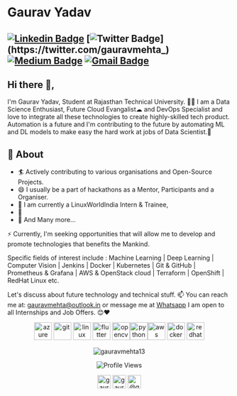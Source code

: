 # Gaurav Yadav

[![Linkedin Badge](https://img.shields.io/badge/-gauravmehta13-blue?style=social&logo=Linkedin&logoColor=blue&link=https://www.linkedin.com/in/gauravmehta13/)](https://www.linkedin.com/in/gauravmehta13/) [![Twitter Badge](http://img.shields.io/badge/-@gauravmehta_-1ca0f1?style=social&logo=twitter&logoColor=blue&link=https://twitter.com/gauravmehta_)](https://twitter.com/gauravmehta_)  [![Medium Badge](https://img.shields.io/badge/-@gauravmehta13-03a57a?style=social&labelColor=black&logo=Medium&link=https://medium.com/@gauravmehta13)](https://medium.com/@gauravmehta13)
[![Gmail Badge](https://img.shields.io/badge/-Gmail-c14438?style=social&logo=Gmail&logoColor=red&link=mailto:gauravmehta@outlook.in)](mailto:gauravmehta@outlook.in)
---
## Hi there 👋,           
I'm Gaurav Yadav, Student at Rajasthan Technical University. 👨‍💻 I am a Data Science Enthusiast, Future Cloud Evangalist☁ and DevOps Specialist and love to integrate all these technologies to create highly-skilled tech product. Automation is a future and I'm contributing to the future by automating ML and DL models to make easy the hard work at jobs of Data Scientist.🙏

## 🧐 About
- 🏄‍ Actively contributing to various organisations and Open-Source Projects.
- 😄 I usually be a part of hackathons as a Mentor, Participants and a Organiser.
- 🔭 I am currently a LinuxWorldIndia Intern & Trainee,
- 🌱
- 👯 And Many more...


⚡ Currently, I'm seeking opportunities that will allow me to develop and promote technologies that benefits the Mankind.

Specific fields of interest include :
Machine Learning | Deep Learning | Computer Vision | Jenkins | Docker | Kubernetes | Git & GitHub | Prometheus & Grafana | AWS & OpenStack cloud | Terraform | OpenShift | RedHat Linux etc.

Let's discuss about future technology and technical stuff.
📫 You can reach me at: gauravmehta@outlook.in or message me at [Whatsapp](https://wa.me/+917073142922)
I am open to all Internships and Job Offers. 😊❤
<p align="center"> <img src="https://www.vectorlogo.zone/logos/microsoft_azure/microsoft_azure-icon.svg" alt="azure" width="40" height="40"/> <img src="https://www.vectorlogo.zone/logos/git-scm/git-scm-icon.svg" alt="git" width="40" height="40"/> <img src="https://devicons.github.io/devicon/devicon.git/icons/linux/linux-original.svg" alt="linux" width="40" height="40"/>  <img src="https://www.vectorlogo.zone/logos/flutterio/flutterio-icon.svg" alt="flutter" width="40" height="40"/> <img src="https://www.vectorlogo.zone/logos/opencv/opencv-icon.svg" alt="opencv" width="40" height="40"/><img src="https://devicons.github.io/devicon/devicon.git/icons/python/python-original.svg" alt="python" width="40" height="40"/><img src="https://devicons.github.io/devicon/devicon.git/icons/amazonwebservices/amazonwebservices-original-wordmark.svg" alt="aws" width="40" height="40"/> <img src="https://devicons.github.io/devicon/devicon.git/icons/docker/docker-original-wordmark.svg" alt="docker" width="40" height="40"/> <img src="https://devicons.github.io/devicon/devicon.git/icons/redhat/redhat-original-wordmark.svg" alt="redhat" width="40" height="40"/> </p>
<p align="center"> <img src="https://github-readme-stats.vercel.app/api?username=gauravmehta13&show_icons=true" alt="gauravmehta13" /> </p>
<p align="center"> <img src="https://komarev.com/ghpvc/?username=gauravmehta13&label=Views&color=blue&style=plastic" alt="Profile Views" /> </p>
<p align="center">
<a href="https://twitter.com/gauravmehta_" target="blank"><img align="center" src="https://cdn.jsdelivr.net/npm/simple-icons@3.0.1/icons/twitter.svg" alt="gauravmehta_" height="30" width="30" /></a>
<a href="https://linkedin.com/in/gauravmehta13" target="blank"><img align="center" src="https://cdn.jsdelivr.net/npm/simple-icons@3.0.1/icons/linkedin.svg" alt="gauravmehta13" height="30" width="30" /></a>
<a href="https://medium.com/@gauravmehta13" target="blank"><img align="center" src="https://cdn.jsdelivr.net/npm/simple-icons@3.0.1/icons/medium.svg" alt="@gauravmehta13" height="30" width="30" /></a>
</p>

